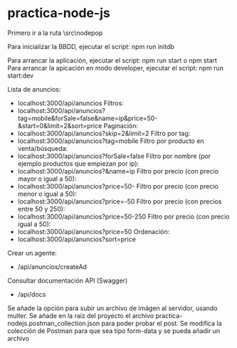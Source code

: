 # practica-node-js

Primero ir a la ruta \src\nodepop

Para inicializar la BBDD, ejecutar el script: npm run initdb

Para arrancar la aplicación, ejecutar el script: npm run start o npm start
Para arrancar la apicación en modo developer, ejecutar el script: npm run start:dev

Lista de anuncios:
- localhost:3000/api/anuncios
Filtros:
- localhost:3000/api/anuncios?tag=mobile&forSale=false&name=ip&price=50-&start=0&limit=2&sort=price
Paginación:
- localhost:3000/api/anuncios?skip=2&limit=2
Filtro por tag: 
- localhost:3000/api/anuncios?tag=mobile
Filtro por producto en venta/búsqueda: 
- localhost:3000/api/anuncios?forSale=false
Filtro por nombre (por ejemplo productos que empiezan por ip): 
- localhost:3000/api/anuncios?&name=ip
Filtro por precio (con precio mayor o igual a 50):
- localhost:3000/api/anuncios?price=50-
Filtro por precio (con precio menor o igual a 50):
- localhost:3000/api/anuncios?price=-50
Filtro por precio (con precios entre 50 y 250):
- localhost:3000/api/anuncios?price=50-250
Filtro por precio (con precio igual a 50):
- localhost:3000/api/anuncios?price=50
Ordenación:
- localhost:3000/api/anuncios?sort=price


Crear un agente:
- /api/anuncios/createAd



Consultar documentación API (Swagger)
- /api/docs

Se añade la opción para subir un archivo de imágen al servidor, usando multer.
Se añade en la raíz del proyecto el archivo practica-nodejs.postman_collection.json para poder probar el post.
Se modifica la colección de Postman para que sea tipo form-data y se pueda añadir un archivo